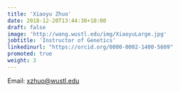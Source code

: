 ```yaml
---
title: 'Xiaoyu Zhuo'
date: 2018-12-20T13:44:30+10:00
draft: false
image: 'http://wang.wustl.edu/img/XiaoyuLarge.jpg'
jobtitle: 'Instructor of Genetics'
linkedinurl: "https://orcid.org/0000-0002-1400-5609"
promoted: true
weight: 3
---
```


Email: xzhuo@wustl.edu